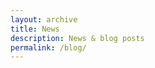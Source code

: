 ```yaml
---
layout: archive
title: News
description: News & blog posts
permalink: /blog/
---
```


<!-- Content here would show up above your list of posts -->